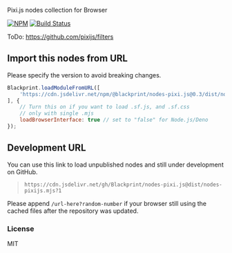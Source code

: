 Pixi.js nodes collection for Browser

[![NPM](https://img.shields.io/npm/v/@blackprint/nodes-pixi.js.svg)](https://www.npmjs.com/package/@blackprint/nodes-pixi.js)
[![Build Status](https://github.com/Blackprint/nodes-pixi.js/actions/workflows/build.yml/badge.svg?branch=main)](https://github.com/Blackprint/nodes-pixi.js/actions/workflows/build.yml)

ToDo: https://github.com/pixijs/filters

## Import this nodes from URL
Please specify the version to avoid breaking changes.

```js
Blackprint.loadModuleFromURL([
	'https://cdn.jsdelivr.net/npm/@blackprint/nodes-pixi.js@0.3/dist/nodes-pixijs.mjs'
], {
	// Turn this on if you want to load .sf.js, and .sf.css
	// only with single .mjs
	loadBrowserInterface: true // set to "false" for Node.js/Deno
});
```

## Development URL
You can use this link to load unpublished nodes and still under development on GitHub.
> `https://cdn.jsdelivr.net/gh/Blackprint/nodes-pixi.js@dist/nodes-pixijs.mjs?1`

Please append `/url-here?random-number` if your browser still using the cached files after the repository was updated.

### License
MIT